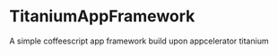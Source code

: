 TitaniumAppFramework
====================

A simple coffeescript app framework build upon appcelerator titanium